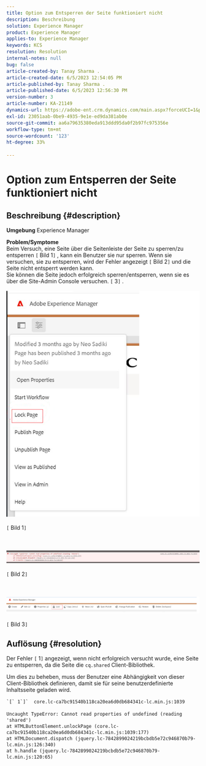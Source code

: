 ```yaml
---
title: Option zum Entsperren der Seite funktioniert nicht
description: Beschreibung
solution: Experience Manager
product: Experience Manager
applies-to: Experience Manager
keywords: KCS
resolution: Resolution
internal-notes: null
bug: false
article-created-by: Tanay Sharma .
article-created-date: 6/5/2023 12:54:05 PM
article-published-by: Tanay Sharma .
article-published-date: 6/5/2023 12:56:30 PM
version-number: 3
article-number: KA-21149
dynamics-url: https://adobe-ent.crm.dynamics.com/main.aspx?forceUCI=1&pagetype=entityrecord&etn=knowledgearticle&id=cf70090a-a003-ee11-8f6e-6045bd0065b6
exl-id: 23051aab-0be9-4935-9e1e-ed9da381ab0e
source-git-commit: aa6a79635380eda913ddd95da0f2b97fc975356e
workflow-type: tm+mt
source-wordcount: '123'
ht-degree: 33%

---
```


# Option zum Entsperren der Seite funktioniert nicht

## Beschreibung {#description}

<b>Umgebung</b>
Experience Manager


<b>Problem/Symptome</b><br>Beim Versuch, eine Seite über die Seitenleiste der Seite zu sperren/zu entsperren `[` Bild 1`]` , kann ein Benutzer sie nur sperren. Wenn sie versuchen, sie zu entsperren, wird der Fehler angezeigt `[` Bild 2`]` und die Seite nicht entsperrt werden kann. <br>Sie können die Seite jedoch erfolgreich sperren/entsperren, wenn sie es über die Site-Admin Console versuchen. `[` 3`]` .<br><br>![](assets/___d770090a-a003-ee11-8f6e-6045bd0065b6___.png)<br><br>`[` Bild 1`]` <br><br> <br><br>![](assets/___dd70090a-a003-ee11-8f6e-6045bd0065b6___.png)<br><br>`[` Bild 2`]` <br><br> <br><br>![](assets/___df70090a-a003-ee11-8f6e-6045bd0065b6___.png)<br><br>`[` Bild 3`]` <br>

## Auflösung {#resolution}


Der Fehler `[` 1`]`  angezeigt, wenn nicht erfolgreich versucht wurde, eine Seite zu entsperren, da die Seite die `cq.shared` Client-Bibliothek.

Um dies zu beheben, muss der Benutzer eine Abhängigkeit von dieser Client-Bibliothek definieren, damit sie für seine benutzerdefinierte Inhaltsseite geladen wird.




```
`[` 1`]`  core.lc-ca7bc91540b118ca20ea6d0db684341c-lc.min.js:1039

Uncaught TypeError: Cannot read properties of undefined (reading 'shared')
at HTMLButtonElement.unlockPage (core.lc-ca7bc91540b118ca20ea6d0db684341c-lc.min.js:1039:177)
at HTMLDocument.dispatch (jquery.lc-7842899024219bcbdb5e72c946870b79-lc.min.js:126:340)
at h.handle (jquery.lc-7842899024219bcbdb5e72c946870b79-lc.min.js:120:65)
```

